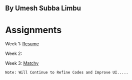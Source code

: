 ## By Umesh Subba Limbu

# Assignments

Week 1: [Resume](https://umes4ever.github.io/FM-Foundations/Week%201/cv.html)

Week 2: 

Week 3: [Matchy](https://umes4ever.github.io/FM-Foundations/Week%203/Matchy/index.html)


```
Note: Will Continue to Refine Codes and Improve UI.....
```

